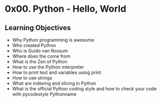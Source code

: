 # 0x00. Python - Hello, World

## Learning Objectives

* Why Python programming is awesome
* Who created Python
* Who is Guido van Rossum
* Where does the  come from
* What is the Zen of Python
* How to use the Python interpreter
* How to print text and variables using print
* How to use strings
* What are indexing and slicing in Python
* What is the official Python coding style and how to check your code with pycodestyle Pythonname 